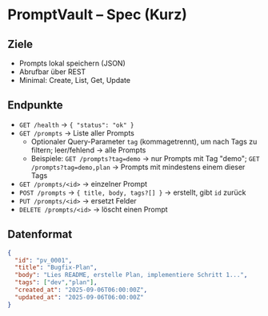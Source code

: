 # PromptVault – Spec (Kurz)

## Ziele
- Prompts lokal speichern (JSON)
- Abrufbar über REST
- Minimal: Create, List, Get, Update

## Endpunkte
- `GET /health` → `{ "status": "ok" }`
- `GET /prompts` → Liste aller Prompts
  - Optionaler Query-Parameter `tag` (kommagetrennt), um nach Tags zu filtern; leer/fehlend → alle Prompts
  - Beispiele: `GET /prompts?tag=demo` → nur Prompts mit Tag "demo"; `GET /prompts?tag=demo,plan` → Prompts mit mindestens einem dieser Tags
- `GET /prompts/<id>` → einzelner Prompt
- `POST /prompts` → `{ title, body, tags?[] }` → erstellt, gibt `id` zurück
- `PUT /prompts/<id>` → ersetzt Felder
- `DELETE /prompts/<id>` → löscht einen Prompt

## Datenformat
```json
{
  "id": "pv_0001",
  "title": "Bugfix-Plan",
  "body": "Lies README, erstelle Plan, implementiere Schritt 1...",
  "tags": ["dev","plan"],
  "created_at": "2025-09-06T06:00:00Z",
  "updated_at": "2025-09-06T06:00:00Z"
}
